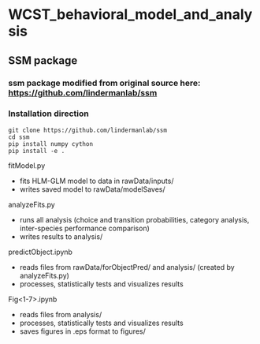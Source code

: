 # WCST_behavioral_model_and_analysis

## SSM package
### ssm package modified from original source here: https://github.com/lindermanlab/ssm

### Installation direction 

```
git clone https://github.com/lindermanlab/ssm
cd ssm
pip install numpy cython
pip install -e .
```

fitModel.py
  * fits HLM-GLM model to data in rawData/inputs/
  * writes saved model to rawData/modelSaves/

analyzeFits.py
  * runs all analysis (choice and transition probabilities, category analysis, inter-species performance comparison)
  * writes results to analysis/

predictObject.ipynb
  * reads files from rawData/forObjectPred/ and analysis/ (created by analyzeFits.py)
  * processes, statistically tests and visualizes results

Fig<1-7>.ipynb
  * reads files from analysis/
  * processes, statistically tests and visualizes results
  * saves figures in .eps format to figures/

